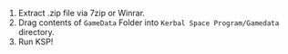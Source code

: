 1. Extract .zip file via 7zip or Winrar.
2. Drag contents of `GameData` Folder into `Kerbal Space Program/Gamedata` directory.
3. Run KSP!